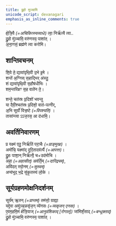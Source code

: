 ```yaml
---  
title: द्रुहो मुञ्चामि  
unicode_script: devanagari  
emphasis_as_inline_comments: true
---  
```


क्षे॒त्रि॒यै *(=अचिकित्स्यव्याधेः)* त्वा॒ निर्ऋ॑त्यै त्वा..  
द्रु॒हो मु॑ञ्चामि॒ वरु॑णस्य॒ पाशा॑त् ।  
अ॒ना॒गसं॒ ब्रह्म॑णे त्वा करोमि।  


## शान्तिवचनम्  

शि॒वे ते॒ द्यावा॑पृथि॒वी उ॒भे इ॒मे ।  
शन्ते॑ अ॒ग्निस् स॒हाद्भिर् अ॑स्तु॒  
शं द्यावा॑पृथि॒वी स॒हौष॑धीभिः ।  
शम॒न्तरि॑क्षꣳ स॒ह वाते॑न ते॒।  


शन्ते॒ चत॑स्रः प्र॒दिशो॑ भवन्तु  
या दैवी॒श्चत॑स्रः प्र॒दिशो॒ वात॑-पत्नीर्,  
अ॒भि सूर्यो॑ विच॒ष्टे *(=विपश्यति)* ।  
तासा॑न्त्वा ऽऽज॒रस॒ आ द॑धामि॒।

## अवर्तिनिवारणम्  

प्र यक्ष्म॑ एतु॒ निर्ऋ॑तिं परा॒चैः *(=प्राङ्मुखः)* ।  
अमो॑चि॒ यक्ष्मा॑द् दुरि॒तादव॑र्त्यै *(=आपत्तः)*।  
द्रु॒हः पाशा॒न् निर्ऋ॑त्यै॒ च+उद॑मोचि ।  
अहा॒ *(=अहासीत्)* अव॑र्ति॒म् *(=दारिद्र्यम्)*,  
अवि॑दत् स्यो॒नम् *(=सुस्वम्)*  
अप्य॑भूद् भ॒द्रे सु॑कृ॒तस्य॑ लो॒के ।  

## सूर्यग्रहणमोक्षनिदर्शनम्  

सूर्य॑म् ऋ॒तन् *(=प्राप्तम्)* तम॑सो॒ ग्राह्या॒  
यद्दे॒वा अमु॑ञ्च॒न्नसृ॑ज॒न् व्ये॑नसः *(=व्यसृजन् एनसः)* ।  
ए॒वम॒हमि॒मं क्षे॑त्रि॒याज् *(=आनुवंशिकाद् [रोगात्])* जा॑मिशँ॒साद् *(=बन्धूक्ताद्)*  
द्रु॒हो मु॑ञ्चामि॒ वरु॑णस्य॒ पाशा॑त् ।
